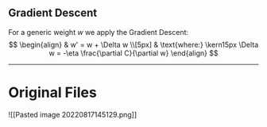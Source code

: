## Gradient Descent
For a generic weight $w$ we apply the Gradient Descent:
$$
\begin{align}
& w' = w + \Delta w 
\\[5px]
& \text{where:} \kern15px \Delta w = -\eta \frac{\partial C}{\partial w}
\end{align}
$$



---
# Original Files
![[Pasted image 20220817145129.png]]
